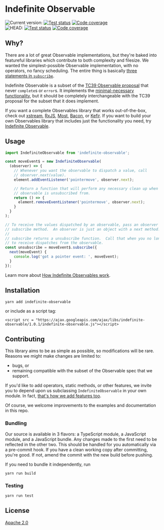 # Indefinite Observable ##

<!-- TODO: update version number before releasing -->
![Current version:](https://img.shields.io/badge/v1.0.2:-222222.svg?logo=npm)
[![Test status](https://img.shields.io/circleci/project/github/material-motion/indefinite-observable-js/stable.svg?logo=circleci&label=Tests)](https://circleci.com/gh/material-motion/indefinite-observable-js/tree/stable)
[![Code coverage](https://img.shields.io/codecov/c/github/material-motion/indefinite-observable-js/stable.svg?logo=codecov&logoColor=white&label=Coverage)](https://codecov.io/gh/material-motion/indefinite-observable-js/branch/stable)<br />
![HEAD:](https://img.shields.io/badge/HEAD:-222222.svg?logo=github&logoColor=white)
[![Test status](https://img.shields.io/circleci/project/github/material-motion/indefinite-observable-js/develop.svg?logo=circleci&label=Tests)](https://circleci.com/gh/material-motion/indefinite-observable-js/tree/develop)
[![Code coverage](https://img.shields.io/codecov/c/github/material-motion/indefinite-observable-js/develop.svg?logo=codecov&logoColor=white&label=Coverage)](https://codecov.io/gh/material-motion/indefinite-observable-js/branch/develop)

## Why? ##

There are a lot of great Observable implementations, but they're baked into featureful libraries which contribute to both complexity and filesize.  We wanted the simplest-possible Observable implementation, with no operators, no fancy scheduling.  The entire thing is basically [three statements in `subscribe`](https://github.com/material-motion/indefinite-observable-js/blob/develop/src/IndefiniteObservable.ts#L68-L72).

Indefinite Observable is a subset of the [TC39 Observable proposal](https://tc39.github.io/proposal-observable/) that never `complete`s or `error`s.  It implements the [minimal-necessary functionality](https://en.wikipedia.org/wiki/You_aren't_gonna_need_it), but it should be completely interchangeable with the TC39 proposal for the subset that it does implement.

If you want a complete Observables library that works out-of-the-box, check out [xstream](https://github.com/staltz/xstream/), [RxJS](https://github.com/ReactiveX/RxJS/), [Most](https://github.com/cujojs/most/), [Bacon](https://github.com/baconjs/bacon.js/), or [Kefir](https://github.com/rpominov/kefir/).  If you want to build your own Observables library that includes just the functionality you need, try [Indefinite Observable](https://github.com/material-motion/indefinite-observable-js/#indefinite-observable).

## Usage ##

```javascript
import IndefiniteObservable from 'indefinite-observable';

const moveEvent$ = new IndefiniteObservable(
  (observer) => {
    // Whenever you want the observable to dispatch a value, call
    // observer.next(value).
    element.addEventListener('pointermove', observer.next);

    // Return a function that will perform any necessary clean up when the
    // observable is unsubscribed from.
    return () => {
      element.removeEventListener('pointermove', observer.next);
    }
  }
);

// To receive the values dispatched by an observable, pass an observer to its
// subscribe method.  An observer is just an object with a next method.
//
// subscribe returns a unsubscribe function.  Call that when you no longer want
// to receive dispatches from the observable.
const unsubscribe = moveEvent$.subscribe({
  next(moveEvent) {
    console.log('got a pointer event: ', moveEvent);
  }
});
```

Learn more about [How Indefinite Observables work](https://material-motion.github.io/material-motion/documentation/IndefiniteObservable).

## Installation ##

```
yarn add indefinite-observable
```

or include as a script tag:

```
<script src = "https://ajax.googleapis.com/ajax/libs/indefinite-observable/1.0.1/indefinite-observable.js"></script>
```

## Contributing ##

This library aims to be as simple as possible, so modifications will be rare.  Reasons we might make changes are limited to:

- bugs, or
- remaining compatible with the subset of the Observable spec that we support.

If you'd like to add operators, static methods, or other features, we invite you to depend upon us subclassing `IndefiniteObservable` in your own module.  In fact, [that's how we add features too](https://github.com/material-motion/material-motion-js/blob/develop/packages/core/src/observables/MotionObservable.ts).

Of course, we welcome improvements to the examples and documentation in this repo.

### Bundling ###

Our source is available in 3 flavors: a TypeScript module, a JavaScript module, and a JavaScript bundle.  Any changes made to the first need to be reflected in the other two.  This should be handled for you automatically via a pre-commit hook.  If you have a clean working copy after committing, you're good.  If not, amend the commit with the new build before pushing.

If you need to bundle it independently, run

```
yarn run build
```

### Testing ###

```
yarn run test
```

## License ##

[Apache 2.0](http://www.apache.org/licenses/LICENSE-2.0)
